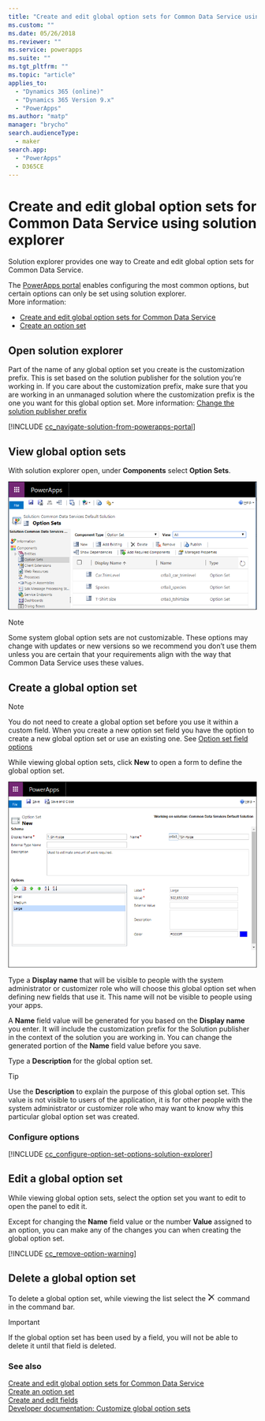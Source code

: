 ```yaml
---
title: "Create and edit global option sets for Common Data Service using solution explorer | MicrosoftDocs"
ms.custom: ""
ms.date: 05/26/2018
ms.reviewer: ""
ms.service: powerapps
ms.suite: ""
ms.tgt_pltfrm: ""
ms.topic: "article"
applies_to: 
  - "Dynamics 365 (online)"
  - "Dynamics 365 Version 9.x"
  - "PowerApps"
ms.author: "matp"
manager: "brycho"
search.audienceType: 
  - maker
search.app: 
  - "PowerApps"
  - D365CE
---
```

# Create and edit global option sets for Common Data Service using solution explorer

Solution explorer provides one way to Create and edit global option sets for Common Data Service.

The [PowerApps portal](https://web.powerapps.com/?utm_source=padocs&utm_medium=linkinadoc&utm_campaign=referralsfromdoc) enables configuring the most common options, but certain options can only be set using solution explorer. <br />More information: 
- [Create and edit global option sets for Common Data Service](create-edit-global-option-sets.md)
- [Create an option set](custom-picklists.md)

## Open solution explorer

Part of the name of any global option set you create is the customization prefix. This is set based on the solution publisher for the solution you’re working in. If you care about the customization prefix, make sure that you are working in an unmanaged solution where the customization prefix is the one you want for this global option set. More information: [Change the solution publisher prefix](change-solution-publisher-prefix.md) 

[!INCLUDE [cc_navigate-solution-from-powerapps-portal](../../includes/cc_navigate-solution-from-powerapps-portal.md)]

## View global option sets

With solution explorer open, under **Components** select **Option Sets**.

![View global option sets](media/view-global-option-sets-solution-explorer.png)

> [!NOTE]
> Some system global option sets are not customizable. These options may change with updates or new versions so we recommend you don’t use them unless you are certain that your requirements align with the way that Common Data Service uses these values.

## Create a global option set

> [!NOTE]
> You do not need to create a global option set before you use it within a custom field. When you create a new option set field you have the option to create a new global option set or use an existing one. See [Option set field options](create-edit-field-solution-explorer.md#option-set-field-options)

While viewing global option sets, click **New** to open a form to define the global option set.

![Create global option set](media/create-global-option-set-solution-explorer.png)

Type a **Display name** that will be visible to people with the system administrator or customizer role who will choose this global option set when defining new fields that use it. This name will not be visible to people using your apps.

A **Name** field value will be generated for you based on the **Display name** you enter. It will include the customization prefix for the Solution publisher in the context of the solution you are working in. You can change the generated portion of the **Name** field value before you save.

Type a **Description** for the global option set. 

> [!TIP]
> Use the **Description** to explain the purpose of this global option set. This value is not visible to users of the application, it is for other people with the system administrator or customizer role who may want to know why this particular global option set was created.

### Configure options

[!INCLUDE [cc_configure-option-set-options-solution-explorer](../../includes/cc_configure-option-set-options-solution-explorer.md)]

## Edit a global option set

While viewing global option sets, select the option set you want to edit to open the panel to edit it.

Except for changing the **Name** field value or the number **Value** assigned to an option, you can make any of the changes you can when creating the global option set.

[!INCLUDE [cc_remove-option-warning](../../includes/cc_remove-option-warning.md)]

## Delete a global option set

To delete a global option set, while viewing the list select the ![Delete command](media/delete.gif) command in the command bar.

> [!IMPORTANT]
> If the global option set has been used by a field, you will not be able to delete it until that field is deleted.
  
### See also
 
[Create and edit global option sets for Common Data Service](create-edit-global-option-sets.md)<br />
[Create an option set](custom-picklists.md)<br />
[Create and edit fields](create-edit-fields.md)<br />
[Developer documentation: Customize global option sets](/dynamics365/customer-engagement/developer/org-service/customize-global-option-sets)

